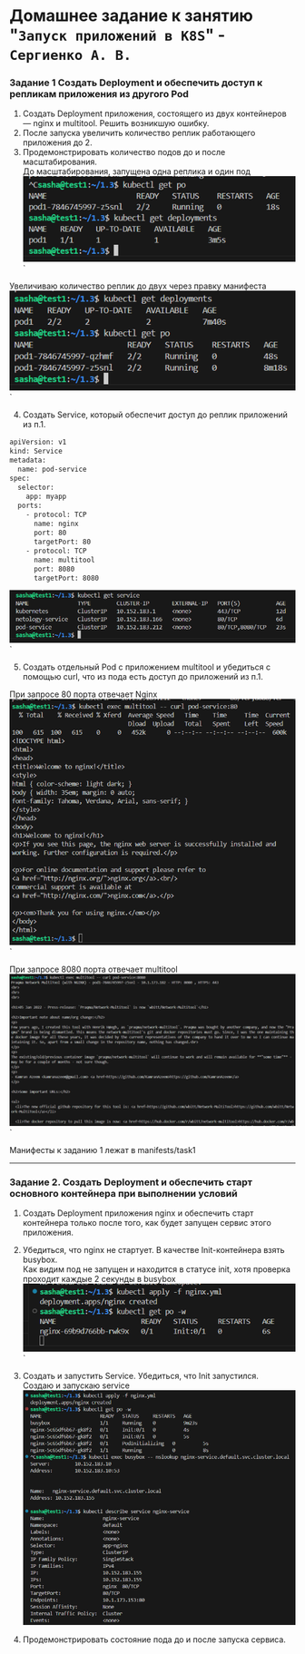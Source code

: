 # Домашнее задание к занятию "`Запуск приложений в K8S`" - `Сергиенко А. В.`

### Задание 1 Создать Deployment и обеспечить доступ к репликам приложения из другого Pod
1. Создать Deployment приложения, состоящего из двух контейнеров — nginx и multitool. Решить возникшую ошибку.
2. После запуска увеличить количество реплик работающего приложения до 2.
3. Продемонстрировать количество подов до и после масштабирования.  
До масштабирования, запущена одна реплика и один под
![before](https://github.com/SashkaSer/kuber/blob/main/1.3/img/before.png)`  

Увеличиваю количество реплик до двух через правку манифеста
![after](https://github.com/SashkaSer/kuber/blob/main/1.3/img/after.png)`  

4. Создать Service, который обеспечит доступ до реплик приложений из п.1.
```
apiVersion: v1
kind: Service
metadata:
  name: pod-service
spec:
  selector:
    app: myapp
  ports:
    - protocol: TCP
      name: nginx
      port: 80
      targetPort: 80
    - protocol: TCP
      name: multitool
      port: 8080
      targetPort: 8080
```  
![service](https://github.com/SashkaSer/kuber/blob/main/1.3/img/service.png)`

5. Создать отдельный Pod с приложением multitool и убедиться с помощью curl, что из пода есть доступ до приложений из п.1.

При запросе 80 порта отвечает Nginx
![nginx](https://github.com/SashkaSer/kuber/blob/main/1.3/img/nginx.png)`  

При запросе 8080 порта отвечает multitool
![nginx](https://github.com/SashkaSer/kuber/blob/main/1.3/img/multitool.png)`  

Манифесты к заданию 1 лежат в manifests/task1

---
### Задание 2. Создать Deployment и обеспечить старт основного контейнера при выполнении условий

1. Создать Deployment приложения nginx и обеспечить старт контейнера только после того, как будет запущен сервис этого приложения.
2. Убедиться, что nginx не стартует. В качестве Init-контейнера взять busybox.  
Как видим под не запущен и находится в статусе init, хотя проверка проходит каждые 2 секунды в busybox
![init](https://github.com/SashkaSer/kuber/blob/main/1.3/img/init.png)`
3. Создать и запустить Service. Убедиться, что Init запустился.  
Создаю и запускаю service  
![nslookup](https://github.com/SashkaSer/kuber/blob/main/1.3/img/nslookup.png)

3. Продемонстрировать состояние пода до и после запуска сервиса.